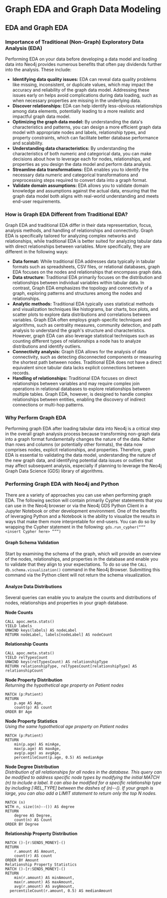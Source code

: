 # Graph EDA and Graph Data Modeling
## EDA and Graph EDA

### Importance of Traditional (Non-Graph) Exploratory Data Analysis (EDA)
Performing EDA on your data before developing a data model and loading data into Neo4j provides numerous benefits that often pay dividends further into the analysis. These include:
* **Identifying data quality issues:** EDA can reveal data quality problems like missing, inconsistent, or duplicate values, which may impact the accuracy and reliability of the graph data model. Addressing these issues early on helps avoid complications during data loading, such as when necessary properties are missing in the underlying data.
* **Discover relationships:** EDA can help identify less-obvious relationships among data elements, potentially leading to a more realistic and impactful graph data model. 
* **Optimizing the graph data model:** By understanding the data's characteristics and patterns, you can design a more efficient graph data model with appropriate nodes and  labels, relationship types, and property constraints, which can facilitate better database performance and scalability.
* **Understanding data characteristics:** By understanding the characteristics of both numeric and categorical data, you can make decisions about how to leverage each for nodes, relationships, and properties as you design the data model and perform data analysis.
* **Streamline data transformations:** EDA enables you to identify the necessary data numeric and categorical transformations and preprocessing steps required to convert data into a graph format. 
* **Validate domain assumptions:** EDA allows you to validate domain knowledge and assumptions against the actual data, ensuring that the graph data model both aligns with real-world understanding and meets end-user requirements. 

### How is Graph EDA Different from Traditional EDA?
Graph EDA and traditional EDA differ in their data representation, focus, analysis methods, and handling of relationships and connectivity. Graph EDA is specifically tailored for analyzing complex networks and relationships, while traditional EDA is better suited for analyzing tabular data with direct relationships between variables. More specifically, they are different in the following ways:
* **Data format:** While traditional EDA addresses data typically in tabular formats such as spreadsheets, CSV files, or relational databases, graph EDA focuses on the nodes and relationships that encompass graph data.
* **Data structure:** Traditional EDA primarily focuses on the distribution and relationships between individual variables within tabular data. In contrast, Graph EDA emphasizes the topology and connectivity of a graph, exploring patterns and structures among the nodes and relationships. 
* **Analytic methods:** Traditional EDA typically uses statistical methods and visualization techniques like histograms, bar charts, box plots, and scatter plots to explore data distributions and correlations between variables. Graph EDA often employs graph-specific techniques and algorithms, such as centrality measures, community detection, and path analysis to understand the graph's structure and characteristics. However, graph EDA can also leverage statistical techniques such as counting different types of relationships a node has to analyze distributions and identify outliers. 
* **Connectivity analysis:** Graph EDA allows for the analysis of data connectivity, such as detecting disconnected components or measuring the shortest path between nodes. Traditional EDA does not have a direct equivalent since tabular data lacks explicit connections between records.
* **Handling of relationships:** Traditional EDA focuses on direct relationships between variables and may require complex join operations in relational databases to explore relationships between multiple tables. Graph EDA, however, is designed to handle complex relationships between entities, enabling the discovery of indirect connections or multi-hop patterns. 

### Why Perform Graph EDA
Performing graph EDA after loading tabular data into Neo4j is a critical step in the overall graph analysis process because transforming non-graph data into a graph format fundamentally changes the nature of the data. Rather than rows and columns (or potentially other formats), the data now comprises nodes, explicit relationships, and properties. Therefore, graph EDA is essential to validating the data model, understanding the nature of the new graph data, and identifying potential data issues or outliers that may affect subsequent analysis, especially if planning to leverage the Neo4j Graph Data Science (GDS) library of algorithms. 

### Performing Graph EDA with Neo4j and Python
There are a variety of approaches you can use when performing graph EDA. The following section will contain primarily Cypher statements that you can use in the Neo4j browser or via the Neo4j GDS Python Client in a Jupyter Notebook or other development environment. One of the benefits of leveraging Python and a Notebook is the ability to visualize the results in ways that make them more interpretable for end-users. You can do so by wrapping the Cypher statement in the following: `gds.run_cypher(“““ <insert Cypher here> ”””)`

#### Graph Schema Validation
Start by examining the schema of the graph, which will provide an overview of the nodes, relationships, and properties in the database and enable you to validate that they align to your expectations. To do so use the `CALL db.schema.visualization()` command in the Neo4j Browser. Submitting this command via the Python client will not return the schema visualization.

#### Analyze Data Distributions
Several queries can enable you to analyze the counts and distributions of nodes, relationships and properties in your graph database. 

**Node Counts**

```
CALL apoc.meta.stats()
YIELD labels
UNWIND keys(labels) AS nodeLabel
RETURN nodeLabel, labels[nodeLabel] AS nodeCount
```

**Relationship Counts**

```
CALL apoc.meta.stats()
YIELD relTypesCount
UNWIND keys(relTypesCount) AS relationshipType
RETURN relationshipType, relTypesCount[relationshipType] AS relationshipCount`
```

**Node Property Distribution**
<br>*Returning the hypothetical age property on Patient nodes*

```
MATCH (p:Patient)
RETURN
	p.age AS Age,
	count(p) AS count
ORDER BY Age
```

**Node Property Statistics**
<br>*Using the same hypothetical age property on Patient nodes*

```
MATCH (p:Patient)
RETURN
	min(p.age) AS minAge,
	max(p.age) AS maxAge,
	avg(p.age) as avgAge,
	percentileCount(p.age, 0.5) AS medianAge
```

**Node Degree Distribution**
<br>*Distribution of all relationships for all nodes in the database. This query can be modified to address specific node types by modifying the initial MATCH (n) to include a label. It can also be modified for a specific relationship type by including [:REL_TYPE] between the dashes of (n)--(). If your graph is large, you can also add a LIMIT statement to return only the top N nodes.* 

```
MATCH (n)
WITH n, size((n)--()) AS degree
RETURN
	degree AS Degree,
	count(n) AS Count
ORDER BY Degree
```

**Relationship Property Distribution**
```
MATCH ()-[r:SENDS_MONEY]-()
RETURN
	r.amount AS Amount,
	count(r) AS count
ORDER BY Amount
Relationship Property Statistics
MATCH ()-[r:SENDS_MONEY]-()
RETURN
	min(r.amount) AS minAmount,
	max(r.amount) AS maxAmount,
	avg(r.amount) AS avgAmount,
  percentileCount(r.amount, 0.5) AS medianAmount
```

